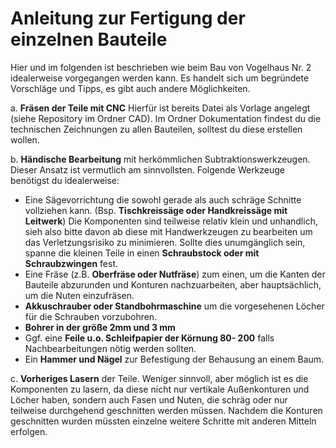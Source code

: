 # Anleitung zur Fertigung der einzelnen Bauteile

Hier und im folgenden ist beschrieben wie beim Bau von Vogelhaus Nr. 2 idealerweise vorgegangen werden kann. 
Es handelt sich um begründete Vorschläge und Tipps, es gibt auch andere Möglichkeiten.

a. __Fräsen der Teile mit CNC__ Hierfür ist bereits Datei als Vorlage angelegt (siehe Repository im Ordner CAD). Im Ordner Dokumentation findest du die technischen Zeichnungen zu allen Bauteilen, solltest du diese erstellen wollen.
   
b.  __Händische Bearbeitung__ mit herkömmlichen Subtraktionswerkzeugen. Dieser Ansatz ist vermutlich am sinnvollsten. Folgende Werkzeuge benötigst du idealerweise:

   - Eine Sägevorrichtung die sowohl gerade als auch schräge Schnitte vollziehen kann. (Bsp. __Tischkreissäge oder Handkreissäge mit Leitwerk__)
     Die Komponenten sind teilweise relativ klein und unhandlich,
     sieh also bitte davon ab diese mit Handwerkzeugen zu bearbeiten um das Verletzungsrisiko zu minimieren.
     Sollte dies unumgänglich sein, spanne die kleinen Teile in einen __Schraubstock oder mit Schraubzwingen__ fest. 
   - Eine Fräse (z.B. __Oberfräse oder Nutfräse__) zum einen, um die Kanten der Bauteile abzurunden und Konturen nachzuarbeiten, aber hauptsächlich, um die Nuten einzufräsen.
   - __Akkuschrauber oder Standbohrmaschine__ um die vorgesehenen Löcher für die Schrauben vorzubohren.
   - __Bohrer in der größe 2mm und 3 mm__
   - Ggf. eine __Feile u.o. Schleifpapier der Körnung 80- 200__ falls Nachbearbeitungen nötig werden sollten.
   - Ein __Hammer und Nägel__ zur Befestigung der Behausung an einem Baum.  

c. __Vorheriges Lasern__ der Teile. Weniger sinnvoll, aber möglich ist es die Komponenten zu lasern, 
da diese nicht nur vertikale Außenkonturen und Löcher haben, 
sondern auch Fasen und Nuten, die schräg oder nur teilweise durchgehend geschnitten werden müssen. 
Nachdem die Konturen geschnitten wurden müssten einzelne weitere Schritte mit anderen Mitteln erfolgen. 
